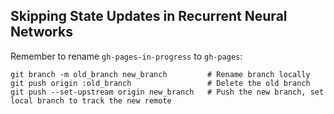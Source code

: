 ## Skipping State Updates in Recurrent Neural Networks

Remember to rename `gh-pages-in-progress` to `gh-pages`:

```
git branch -m old_branch new_branch         # Rename branch locally    
git push origin :old_branch                 # Delete the old branch    
git push --set-upstream origin new_branch   # Push the new branch, set local branch to track the new remote
```

